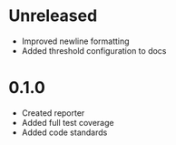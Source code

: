 # Unreleased

- Improved newline formatting
- Added threshold configuration to docs

# 0.1.0

- Created reporter
- Added full test coverage
- Added code standards
